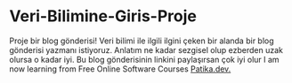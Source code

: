 # Veri-Bilimine-Giris-Proje
Proje bir blog gönderisi! Veri bilimi ile ilgili ilgini çeken bir alanda bir blog gönderisi yazmanı istiyoruz. Anlatım ne kadar sezgisel olup ezberden uzak olursa o kadar iyi. Bu blog gönderisinin linkini paylaşırsan çok iyi olur
I am now learning from Free Online Software Courses [Patika.dev.](https://app.patika.dev/paths)
